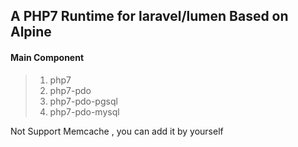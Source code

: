 ## A PHP7 Runtime for laravel/lumen Based on Alpine 

#### Main Component

> 1. php7
> 2. php7-pdo
> 3. php7-pdo-pgsql
> 3. php7-pdo-mysql


Not Support Memcache , you can add it by yourself